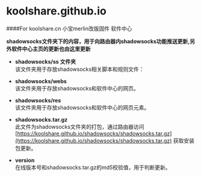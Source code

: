 # koolshare.github.io
####For koolshare.cn 小宝merlin改版固件 软件中心

<b>shadowsocks文件夹下的内容，用于向路由器内shadowsocks功能推送更新,另外软件中心主页的更新也由这里更新</b><br/>

* <b>shadowsocks/ss 文件夹 </b><br/>
该文件夹用于存放shadowsocks相关脚本和规则文件：

* <b>shadowsocks/webs</b><br/>
该文件夹用于存放shadowsocks和软件中心的网页。

* <b>shadowsocks/res</b><br/>
该文件夹用于存放shadowsocks和软件中心的网页元素。

* <b>shadowsocks.tar.gz</b><br/>
此文件为shadowsocks文件夹的打包，通过路由器访问 [https://koolshare.github.io/shadowsocks/shadowsocks.tar.gz](https://koolshare.github.io/shadowsocks/shadowsocks.tar.gz) 获取安装包更新。

* <b>version</b><br/>
在线版本号和shadowsocks.tar.gz的md5校验值，用于判断更新。



